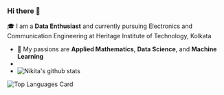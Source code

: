 ### Hi there 👋

<!--
**Nikita511/Nikita511** is a ✨ _special_ ✨ repository because its `README.md` (this file) appears on your GitHub profile.

Here are some ideas to get you started:

- 🔭 I’m currently working on ...
- 🌱 I’m currently learning ...
- 👯 I’m looking to collaborate on ...
- 🤔 I’m looking for help with ...
- 💬 Ask me about ...
- 📫 How to reach me: ...
- 😄 Pronouns: ...
- ⚡ Fun fact: ...
-->
🎓 I am a **Data Enthusiast** and currently pursuing Electronics and Communication Engineering at Heritage Institute of Technology, Kolkata  </br>
- :bell: My passions are **Applied Mathematics**, **Data Science**, and **Machine Learning** </br>
- 
- ![Nikita's github stats](https://github-readme-stats.vercel.app/api?username=Nikita511&theme=highcontrast&show_icons=true&count_private=true)


![Top Languages Card](https://github-readme-stats.vercel.app/api/top-langs/?username=Nikita511)
